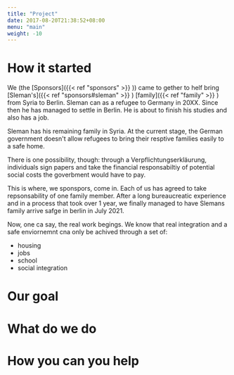 ```yaml
---
title: "Project"
date: 2017-08-20T21:38:52+08:00
menu: "main"
weight: -10
---
```



# How it started
We (the [Sponsors]({{< ref "sponsors" >}} )) came to gether to helf bring [Sleman's]({{< ref "sponsors#sleman" >}} ) [family]({{< ref "family" >}} ) from Syria to Berlin. Sleman can as a refugee to Germany in 20XX. Since then he has managed to settle in Berlin. He is about to finish his studies and also has a job.

Sleman has his remaining family in Syria. At the current stage, the German government doesn't allow refugees to bring their resptive families easily to a safe home.

There is one possibility, though: through a Verpflichtungserkläurung, individuals sign papers and take the financial responsabiltiy of potential social costs the goverbment would have to pay.

This is where, we sponspors, come in. Each of us has agreed to take repsonsability of one family member. After a long bureaucreatic experience and in a process that took over 1 year, we finally managed to have Slemans family arrive safge in berlin in July 2021.

Now, one ca say, the real work begings. We know that real integration and a safe enviornemnt cna only be achived through a set of:
* housing
* jobs
* school
* social integration

# Our goal

# What do we do

# How you can you help